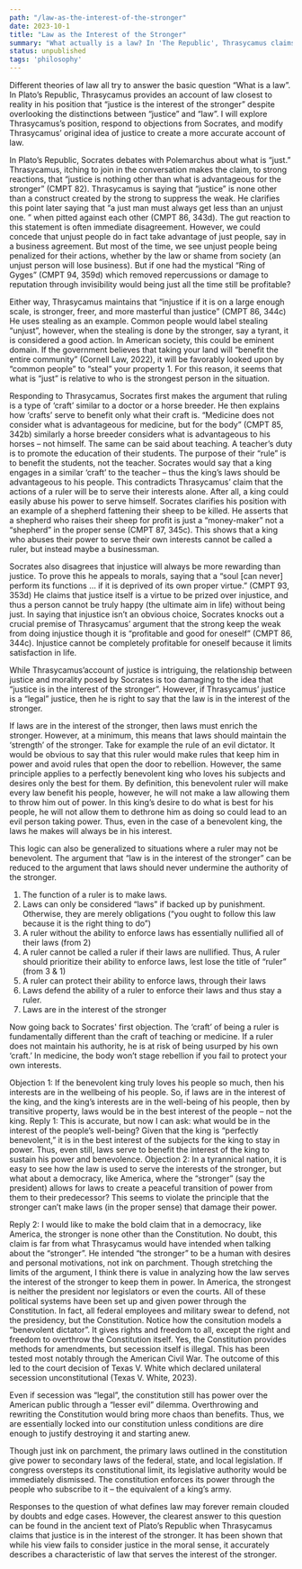 ```yaml
---
path: "/law-as-the-interest-of-the-stronger"
date: 2023-10-1
title: "Law as the Interest of the Stronger"
summary: "What actually is a law? In 'The Republic', Thrasycamus claims that law is none other than 'the interest of the stronger'. In this paper I will explore this concept of law further. Written for PHIL 206 at Purdue."
status: unpublished
tags: 'philosophy'
---
```


Different theories of law all try to answer the basic question “What is a law”. In Plato’s Republic,
Thrasycamus provides an account of law closest to reality in his position that “justice is the interest of the
stronger” despite overlooking the distinctions between “justice” and “law”. I will explore Thrasycamus’s
position, respond to objections from Socrates, and modify Thrasycamus’ original idea of justice to create
a more accurate account of law.

In Plato’s Republic, Socrates debates with Polemarchus about what is “just.” Thrasycamus,
itching to join in the conversation makes the claim, to strong reactions, that “justice is nothing other than
what is advantageous for the stronger” (CMPT 82). Thrasycamus is saying that “justice” is none other
than a construct created by the strong to suppress the weak. He clarifies this point later saying that “a just
man must always get less than an unjust one. ” when pitted against each other (CMPT 86, 343d).
The gut reaction to this statement is often immediate disagreement. However, we could concede
that unjust people do in fact take advantage of just people, say in a business agreement. But most of the
time, we see unjust people being penalized for their actions, whether by the law or shame from society (an
unjust person will lose business). But if one had the mystical “Ring of Gyges” (CMPT 94, 359d) which
removed repercussions or damage to reputation through invisibility would being just all the time still be
profitable?

Either way, Thrasycamus maintains that “injustice if it is on a large enough scale, is stronger,
freer, and more masterful than justice” (CMPT 86, 344c) He uses stealing as an example. Common people
would label stealing “unjust”, however, when the stealing is done by the stronger, say a tyrant, it is
considered a good action. In American society, this could be eminent domain. If the government believes
that taking your land will “benefit the entire community” (Cornell Law, 2022), it will be favorably looked
upon by “common people” to “steal” your property 1. For this reason, it seems that what is “just” is
relative to who is the strongest person in the situation.

Responding to Thrasycamus, Socrates first makes the argument that ruling is a type of ‘craft’
similar to a doctor or a horse breeder. He then explains how ‘crafts’ serve to benefit only what their craft
is. “Medicine does not consider what is advantageous for medicine, but for the body” (CMPT 85, 342b)
similarly a horse breeder considers what is advantageous to his horses – not himself. The same can be said
about teaching. A teacher’s duty is to promote the education of their students. The purpose of their “rule”
is to benefit the students, not the teacher. Socrates would say that a king engages in a similar ‘craft’ to the
teacher – thus the king’s laws should be advantageous to his people. This contradicts Thrasycamus’ claim
that the actions of a ruler will be to serve their interests alone. After all, a king could easily abuse his
power to serve himself. Socrates clarifies his position with an example of a shepherd fattening their sheep
to be killed. He asserts that a shepherd who raises their sheep for profit is just a “money-maker” not a
“shepherd” in the proper sense (CMPT 87, 345c). This shows that a king who abuses their power to serve
their own interests cannot be called a ruler, but instead maybe a businessman.

Socrates also disagrees that injustice will always be more rewarding than justice. To prove this he
appeals to morals, saying that a “soul [can never] perform its functions … if it is deprived of its own
proper virtue.” (CMPT 93, 353d) He claims that justice itself is a virtue to be prized over injustice, and
thus a person cannot be truly happy (the ultimate aim in life) without being just. In saying that injustice
isn’t an obvious choice, Socrates knocks out a crucial premise of Thrasycamus’ argument that the strong keep the weak from doing injustice though it is “profitable and good for oneself” (CMPT 86, 344c).
Injustice cannot be completely profitable for oneself because it limits satisfaction in life.

While Thrasycamus’account of justice is intriguing, the relationship between justice and morality
posed by Socrates is too damaging to the idea that “justice is in the interest of the stronger”. However, if
Thrasycamus’ justice is a “legal” justice, then he is right to say that the law is in the interest of the
stronger.

If laws are in the interest of the stronger, then laws must enrich the stronger. However, at a
minimum, this means that laws should maintain the ‘strength’ of the stronger. Take for example the rule
of an evil dictator. It would be obvious to say that this ruler would make rules that keep him in power and
avoid rules that open the door to rebellion. However, the same principle applies to a perfectly benevolent
king who loves his subjects and desires only the best for them. By definition, this benevolent ruler will
make every law benefit his people, however, he will not make a law allowing them to throw him out of
power. In this king’s desire to do what is best for his people, he will not allow them to dethrone him as
doing so could lead to an evil person taking power. Thus, even in the case of a benevolent king, the laws
he makes will always be in his interest.

This logic can also be generalized to situations where a ruler may not be benevolent. The
argument that “law is in the interest of the stronger” can be reduced to the argument that laws should
never undermine the authority of the stronger.
1. The function of a ruler is to make laws.
2. Laws can only be considered “laws” if backed up by punishment. Otherwise, they are
merely obligations (“you ought to follow this law because it is the right thing to do”)
3. A ruler without the ability to enforce laws has essentially nullified all of their laws (from 2)
4. A ruler cannot be called a ruler if their laws are nullified. Thus, A ruler should prioritize
their ability to enforce laws, lest lose the title of “ruler” (from 3 & 1)
5. A ruler can protect their ability to enforce laws, through their laws
6. Laws defend the ability of a ruler to enforce their laws and thus stay a ruler.
7. Laws are in the interest of the stronger

Now going back to Socrates' first objection. The ‘craft’ of being a ruler is fundamentally different
than the craft of teaching or medicine. If a ruler does not maintain his authority, he is at risk of being
usurped by his own ‘craft.’ In medicine, the body won’t stage rebellion if you fail to protect your own
interests.

Objection 1: If the benevolent king truly loves his people so much, then his interests are in the wellbeing
of his people. So, if laws are in the interest of the king, and the king’s interests are in the well-being of his
people, then by transitive property, laws would be in the best interest of the people – not the king.
Reply 1: This is accurate, but now I can ask: what would be in the interest of the people’s well-being?
Given that the king is “perfectly benevolent,” it is in the best interest of the subjects for the king to stay in
power. Thus, even still, laws serve to benefit the interest of the king to sustain his power and benevolence.
Objection 2: In a tyrannical nation, it is easy to see how the law is used to serve the interests of the
stronger, but what about a democracy, like America, where the “stronger” (say the president) allows for
laws to create a peaceful transition of power from them to their predecessor? This seems to violate the
principle that the stronger can’t make laws (in the proper sense) that damage their power.

Reply 2: I would like to make the bold claim that in a democracy, like America, the stronger is none other
than the Constitution. No doubt, this claim is far from what Thrasycamus would have intended when
talking about the “stronger”. He intended “the stronger” to be a human with desires and personal
motivations, not ink on parchment. Though stretching the limits of the argument, I think there is value in
analyzing how the law serves the interest of the stronger to keep them in power.
In America, the strongest is neither the president nor legislators or even the courts. All of these
political systems have been set up and given power through the Constitution. In fact, all federal
employees and military swear to defend, not the presidency, but the Constitution.
Notice how the consitution models a “benevolent dictator”. It gives rights and freedom to all,
except the right and freedom to overthrow the Constitution itself. Yes, the Constitution provides methods
for amendments, but secession itself is illegal. This has been tested most notably through the American
Civil War. The outcome of this led to the court decision of Texas V. White which declared unilateral
secession unconstitutional (Texas V. White, 2023).

Even if secession was “legal”, the constitution still has power over the American public through a
“lesser evil” dilemma. Overthrowing and rewriting the Constitution would bring more chaos than
benefits. Thus, we are essentially locked into our constitution unless conditions are dire enough to justify
destroying it and starting anew.

Though just ink on parchment, the primary laws outlined in the constitution give power to
secondary laws of the federal, state, and local legislation. If congress oversteps its constitutional limit, its
legislative authority would be immediately dismissed. The constitution enforces its power through the
people who subscribe to it – the equivalent of a king’s army.

Responses to the question of what defines law may forever remain clouded by doubts and edge
cases. However, the clearest answer to this question can be found in the ancient text of Plato’s Republic
when Thrasycamus claims that justice is in the interest of the stronger. It has been shown that while his
view fails to consider justice in the moral sense, it accurately describes a characteristic of law that serves
the interest of the stronger.
